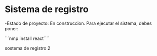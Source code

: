 <h1>Sistema de registro </h1>

-Estado de proyecto: En construccion.
Para ejecutar el sistema, debes poner:

```nmp install react````


sostema de registro 2
